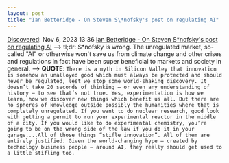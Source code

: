 ```yaml
---
layout: post
title: "Ian Betteridge - On Steven S\*nofsky's post on regulating AI"
---
```

[Discovered](http://rolandtanglao.com/2020/07/29/p1-blogthis-checkvist-list-links-to-blog/): Nov 6, 2023 13:36  [Ian Betteridge - On Steven S\*nofsky's post on regulating AI](https://technovia.co.uk/2023/11/05/on-steven-sinofskys.html) --> tl;dr: S\*nofsky is wrong. The unregulated market, so-called "AI" or otherwise won't save us from climate change and other crises and regulations in fact have been super beneficial to markets and society in general. --> **QUOTE**: `There is a myth in Silicon Valley that innovation is somehow an unalloyed good which must always be protected and should never be regulated, lest we stop some world-shaking discovery. It doesn’t take 20 seconds of thinking – or even any understanding of history – to see that’s not true. Yes, experimentation is how we learn, how we discover new things which benefit us all. But there are no spheres of knowledge outside possibly the humanities where that is completely unregulated. If you want to do nuclear research, good look with getting a permit to run your experimental reactor in the middle of a city. If you would like to do experimental chemistry, you’re going to be on the wrong side of the law if you do it in your garage....All of those things “stifle innovation”. All of them are entirely justified. Given the world-changing hype – created by technology business people – around AI, they really should get used to a little stifling too.`
